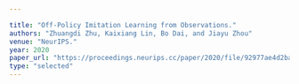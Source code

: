 ```yaml
---

title: "Off-Policy Imitation Learning from Observations."
authors: "Zhuangdi Zhu, Kaixiang Lin, Bo Dai, and Jiayu Zhou"
venue: "NeurIPS."
year: 2020
paper_url: "https://proceedings.neurips.cc/paper/2020/file/92977ae4d2ba21425a59afb269c2a14e-Paper.pdf"
type: "selected"
---
```

